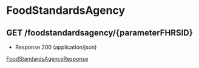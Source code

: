 # FoodStandardsAgency


## GET /foodstandardsagency/{parameterFHRSID}
- Response 200 (application/json)

[FoodStandardsAgencyResponse](FoodStandardsAgencyResponse.md)
